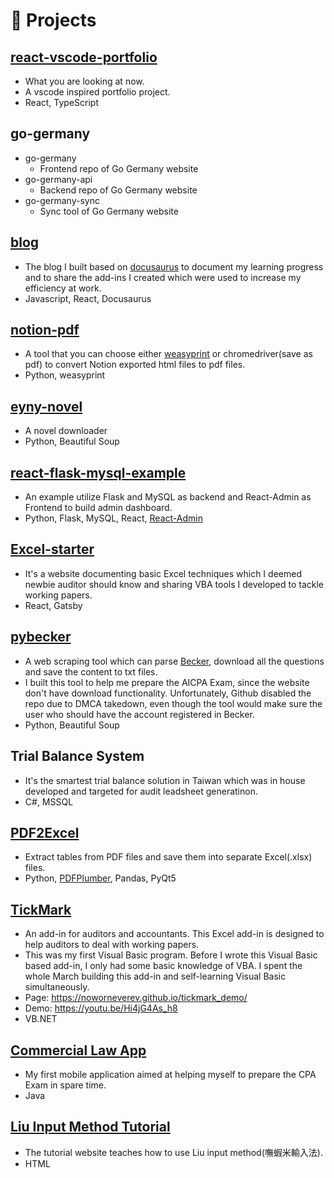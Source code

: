 # 🧪 Projects

## [react-vscode-portfolio](https://google.com)
- What you are looking at now.
- A vscode inspired portfolio project.
- React, TypeScript

## go-germany 
- go-germany
  - Frontend repo of Go Germany website
- go-germany-api
  - Backend repo of Go Germany website
- go-germany-sync
  - Sync tool of Go Germany website

## [blog](https://github.com/noworneverev/blog)
- The blog I built based on [docusaurus](https://github.com/noworneverev/blog) to document my learning progress and to share the add-ins I created which were used to increase my efficiency at work.
- Javascript, React, Docusaurus

## [notion-pdf](https://github.com/noworneverev/notion-pdf)
- A tool that you can choose either [weasyprint](https://github.com/Kozea/WeasyPrint) or chromedriver(save as pdf) to convert Notion exported html files to pdf files.
- Python, weasyprint
          
## [eyny-novel](https://github.com/noworneverev/eyny-novel)
- A novel downloader
- Python, Beautiful Soup

## [react-flask-mysql-example](https://github.com/noworneverev/react-flask-mysql-example)
- An example utilize Flask and MySQL as backend and React-Admin as Frontend to build admin dashboard.
- Python, Flask, MySQL, React, [React-Admin](https://github.com/marmelab/react-admin)

## [Excel-starter](https://github.com/noworneverev/Excel-Starter)
- It's a website documenting basic Excel techniques which I deemed newbie auditor should know and sharing VBA tools I developed to tackle working papers.
- React, Gatsby

## [pybecker](https://github.com/noworneverev/pybecker)
- A web scraping tool which can parse [Becker](https://www.becker.com/), download all the questions and save the content to txt files.
- I built this tool to help me prepare the AICPA Exam, since the website don't have download functionality. Unfortunately, Github disabled the repo due to DMCA takedown, even though the tool would make sure the user who should have the account registered in Becker.
- Python, Beautiful Soup 

## Trial Balance System
- It's the smartest trial balance solution in Taiwan which was in house developed and targeted for audit leadsheet generatinon.
- C#, MSSQL

## [PDF2Excel](https://github.com/noworneverev/PDF2Excel)
- Extract tables from PDF files and save them into separate Excel(.xlsx) files.
- Python, [PDFPlumber](https://github.com/jsvine/pdfplumber), Pandas, PyQt5

## [TickMark](https://github.com/noworneverev/TickMark)
- An add-in for auditors and accountants. This Excel add-in is designed to help auditors to deal with working papers.
- This was my first Visual Basic program. Before I wrote this Visual Basic based add-in, I only had some basic knowledge of VBA. I spent the whole March building this add-in and self-learning Visual Basic simultaneously.
- Page: https://noworneverev.github.io/tickmark_demo/
- Demo: https://youtu.be/Hi4jG4As_h8
- VB.NET

## [Commercial Law App](https://github.com/noworneverev/CommercialLaw)
- My first mobile application aimed at helping myself to prepare the CPA Exam in spare time.
- Java

## [Liu Input Method Tutorial](https://noworneverev.github.io/learnliu/)
- The tutorial website teaches how to use Liu input method(嘸蝦米輸入法).
- HTML
